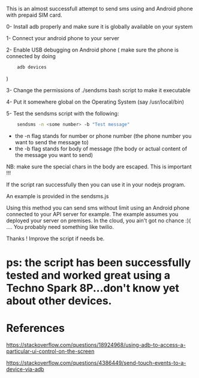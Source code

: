 This is an almost successfull attempt to send sms using and Android phone with prepaid SIM card.

0- Install adb properly and make sure it is globally available on your system

1- Connect your android phone to your server

2- Enable USB debugging on Android phone 
(
make sure the phone is connected by doing 
```bash 
    adb devices
```
)

3- Change the permissions of ./sendsms bash script to make it executable

4- Put it somewhere global on the Operating System (say /usr/local/bin)

5- Test the sendsms script with the following: 
```bash 
    sendsms -n <some number> -b "Test message"
```
 - the -n flag stands for number or phone number (the phone number you want to send the message to)
 - the -b flag stands for body of message (the body or actual content of the message you want to send)

NB: make sure the special chars in the body are escaped. This is important !!!

If the script ran successfully then you can use it in your nodejs program.

An example is provided in the sendsms.js

Using this method you can send sms without limit using an Android phone connected to your API server for example. The example assumes you deployed your server on premises. In the cloud, you ain't got no chance :)( .... You probably need something like twilio. 

Thanks ! Improve the script if needs be.

# ps: the script has been successfully tested and worked great using a Techno Spark 8P...don't know yet about other devices. 

# References

https://stackoverflow.com/questions/18924968/using-adb-to-access-a-particular-ui-control-on-the-screen

https://stackoverflow.com/questions/4386449/send-touch-events-to-a-device-via-adb


